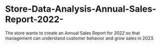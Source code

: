 # Store-Data-Analysis-Annual-Sales-Report-2022-
The store wants to create an Annual Sales Report for 2022 so that management can understand customer behavior and grow sales in 2023.  
